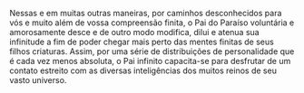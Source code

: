﻿Nessas e em muitas outras maneiras, por caminhos desconhecidos para vós e muito além de vossa compreensão finita, o Pai do Paraíso voluntária e amorosamente desce e de outro modo modifica, dilui e atenua sua infinitude a fim de poder chegar mais perto das mentes finitas de seus filhos criaturas. Assim, por uma série de distribuições de personalidade que é cada vez menos absoluta, o Pai infinito capacita-se para desfrutar de um contato estreito com as diversas inteligências dos muitos reinos de seu vasto universo.